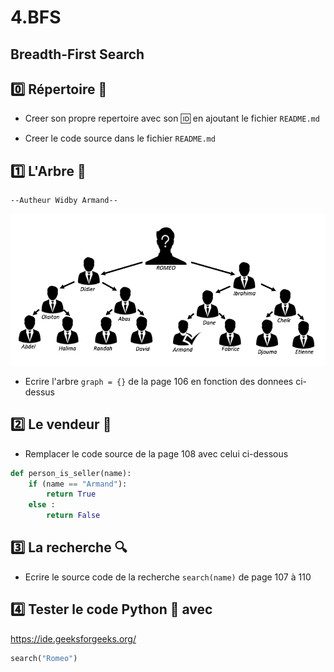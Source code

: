 # 4.BFS

## Breadth-First Search

## :zero: Répertoire :page_facing_up:

* Creer son propre repertoire avec son :id: en ajoutant le fichier `README.md`

* Creer le code source dans le fichier `README.md`

## :one: L'Arbre :palm_tree:

    --Autheur Widby Armand--

![Alt Tag](./TREE.png)

* Ecrire l'arbre `graph = {}` de la page 106 en fonction des donnees ci-dessus 

## :two: Le vendeur :sweet_potato:

* Remplacer le code source de la page 108 avec celui ci-dessous

```Python
def person_is_seller(name):
    if (name == "Armand"):
        return True
    else :
        return False
```

## :three: La recherche :mag:

* Ecrire le source code de la recherche `search(name)` de page 107 à 110

## :four: Tester le code Python :snake: avec 

https://ide.geeksforgeeks.org/

```Python
search("Romeo")
```
